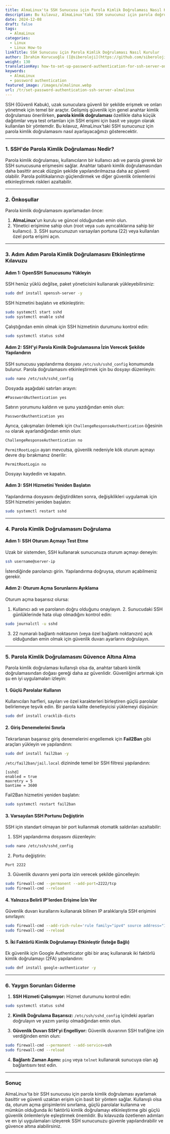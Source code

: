 ```yaml
---
title: AlmaLinux'ta SSH Sunucusu için Parola Kimlik Doğrulaması Nasıl Kurulur
description: Bu kılavuz, AlmaLinux'taki SSH sunucunuz için parola doğrulamasının nasıl ayarlanacağını gösterecektir.
date: 2024-12-08
draft: false
tags:
  - AlmaLinux
categories:
  - Linux
  - Linux How-to
linkTitle: SSH Sunucusu için Parola Kimlik Doğrulaması Nasıl Kurulur
author: İbrahim Korucuoğlu ([@siberoloji](https://github.com/siberoloji))
weight: 130
translationKey: how-to-set-up-password-authentication-for-ssh-server-on-almalinux
keywords:
  - AlmaLinux
  - password authentication
featured_image: /images/almalinux.webp
url: /tr/set-password-authentication-ssh-server-almalinux
---
```

SSH (Güvenli Kabuk), uzak sunuculara güvenli bir şekilde erişmek ve onları yönetmek için temel bir araçtır. Gelişmiş güvenlik için genel anahtar kimlik doğrulaması önerilirken, **parola kimlik doğrulaması** özellikle daha küçük dağıtımlar veya test ortamları için SSH erişimi için basit ve yaygın olarak kullanılan bir yöntemdir. Bu kılavuz, AlmaLinux'taki SSH sunucunuz için parola kimlik doğrulamasını nasıl ayarlayacağınızı gösterecektir.

---

### **1. SSH'de Parola Kimlik Doğrulaması Nedir?**

Parola kimlik doğrulaması, kullanıcıların bir kullanıcı adı ve parola girerek bir SSH sunucusuna erişmesini sağlar. Anahtar tabanlı kimlik doğrulamasından daha basittir ancak düzgün şekilde yapılandırılmazsa daha az güvenli olabilir. Parola politikalarınızı güçlendirmek ve diğer güvenlik önlemlerini etkinleştirmek riskleri azaltabilir.

---

### **2. Önkoşullar**

Parola kimlik doğrulamasını ayarlamadan önce:

1. **AlmaLinux**'un kurulu ve güncel olduğundan emin olun.
2. Yönetici erişimine sahip olun (root veya `sudo` ayrıcalıklarına sahip bir kullanıcı). 3. SSH sunucunuzun varsayılan portuna (22) veya kullanılan özel porta erişimi açın.

---

### **3. Adım Adım Parola Kimlik Doğrulamasını Etkinleştirme Kılavuzu**

#### **Adım 1: OpenSSH Sunucusunu Yükleyin**

SSH henüz yüklü değilse, paket yöneticisini kullanarak yükleyebilirsiniz:

```bash
sudo dnf install openssh-server -y
```

SSH hizmetini başlatın ve etkinleştirin:

```bash
sudo systemctl start sshd
sudo systemctl enable sshd
```

Çalıştığından emin olmak için SSH hizmetinin durumunu kontrol edin:

```bash
sudo systemctl status sshd
```

#### **Adım 2: SSH'yi Parola Kimlik Doğrulamasına İzin Verecek Şekilde Yapılandırın**

SSH sunucusu yapılandırma dosyası `/etc/ssh/sshd_config` konumunda bulunur. Parola doğrulamasını etkinleştirmek için bu dosyayı düzenleyin:

```bash
sudo nano /etc/ssh/sshd_config
```

Dosyada aşağıdaki satırları arayın:

```plaintext
#PasswordAuthentication yes
```

Satırın yorumunu kaldırın ve şunu yazdığından emin olun:

```plaintext
PasswordAuthentication yes
```

Ayrıca, çakışmaları önlemek için `ChallengeResponseAuthentication` öğesinin `no` olarak ayarlandığından emin olun:

```plaintext
ChallengeResponseAuthentication no
```

`PermitRootLogin` ayarı mevcutsa, güvenlik nedeniyle kök oturum açmayı devre dışı bırakmanız önerilir:

```plaintext
PermitRootLogin no
```

Dosyayı kaydedin ve kapatın.

#### **Adım 3: SSH Hizmetini Yeniden Başlatın**

Yapılandırma dosyasını değiştirdikten sonra, değişiklikleri uygulamak için SSH hizmetini yeniden başlatın:

```bash
sudo systemctl restart sshd
```

---

### **4. Parola Kimlik Doğrulamasını Doğrulama**

#### **Adım 1: SSH Oturum Açmayı Test Etme**

Uzak bir sistemden, SSH kullanarak sunucunuza oturum açmayı deneyin:

```bash
ssh username@server-ip
```

İstendiğinde parolanızı girin. Yapılandırma doğruysa, oturum açabilmeniz gerekir.

#### **Adım 2: Oturum Açma Sorunlarını Ayıklama**

Oturum açma başarısız olursa:

1. Kullanıcı adı ve parolanın doğru olduğunu onaylayın. 2. Sunucudaki SSH günlüklerinde hata olup olmadığını kontrol edin:

```bash
sudo journalctl -u sshd
```

3. 22 numaralı bağlantı noktasının (veya özel bağlantı noktanızın) açık olduğundan emin olmak için güvenlik duvarı ayarlarını doğrulayın.

---

### **5. Parola Kimlik Doğrulamasını Güvence Altına Alma**

Parola kimlik doğrulaması kullanışlı olsa da, anahtar tabanlı kimlik doğrulamasından doğası gereği daha az güvenlidir. Güvenliğini artırmak için şu en iyi uygulamaları izleyin:

#### **1. Güçlü Parolalar Kullanın**

Kullanıcıları harfleri, sayıları ve özel karakterleri birleştiren güçlü parolalar belirlemeye teşvik edin. Bir parola kalite denetleyicisi yüklemeyi düşünün:

```bash
sudo dnf install cracklib-dicts
```

#### **2. Giriş Denemelerini Sınırla**

Tekrarlanan başarısız giriş denemelerini engellemek için **Fail2Ban** gibi araçları yükleyin ve yapılandırın:

```bash
sudo dnf install fail2ban -y
```

`/etc/fail2ban/jail.local` dizininde temel bir SSH filtresi yapılandırın:

```plaintext
[sshd]
enabled = true
maxretry = 5
bantime = 3600
```

Fail2Ban hizmetini yeniden başlatın:

```bash
sudo systemctl restart fail2ban
```

#### **3. Varsayılan SSH Portunu Değiştirin**

SSH için standart olmayan bir port kullanmak otomatik saldırıları azaltabilir:

1. SSH yapılandırma dosyasını düzenleyin:

```bash
sudo nano /etc/ssh/sshd_config
```

2. Portu değiştirin:

```plaintext
Port 2222
```

3. Güvenlik duvarını yeni porta izin verecek şekilde güncelleyin:

```bash
sudo firewall-cmd --permanent --add-port=2222/tcp
sudo firewall-cmd --reload
```

#### **4. Yalnızca Belirli IP'lerden Erişime İzin Ver**

Güvenlik duvarı kurallarını kullanarak bilinen IP aralıklarıyla SSH erişimini sınırlayın:

```bash
sudo firewall-cmd --add-rich-rule='rule family="ipv4" source address="192.168.1.100" service name="ssh" accept' --permanent
sudo firewall-cmd --reload
```

#### **5. İki Faktörlü Kimlik Doğrulamayı Etkinleştir (İsteğe Bağlı)**

Ek güvenlik için Google Authenticator gibi bir araç kullanarak iki faktörlü kimlik doğrulamayı (2FA) yapılandırın:

```bash
sudo dnf install google-authenticator -y
```

---

### **6. Yaygın Sorunları Giderme**

1. **SSH Hizmeti Çalışmıyor:**
Hizmet durumunu kontrol edin:

```bash
sudo systemctl status sshd
```

2. **Kimlik Doğrulama Başarısız:**
`/etc/ssh/sshd_config` içindeki ayarları doğrulayın ve yazım yanlışı olmadığından emin olun.

3. **Güvenlik Duvarı SSH'yi Engelliyor:**
Güvenlik duvarının SSH trafiğine izin verdiğinden emin olun:

```bash
sudo firewall-cmd --permanent --add-service=ssh
sudo firewall-cmd --reload
```

4. **Bağlantı Zaman Aşımı:**
`ping` veya `telnet` kullanarak sunucuya olan ağ bağlantısını test edin.

---

### **Sonuç**

AlmaLinux'ta bir SSH sunucusu için parola kimlik doğrulaması ayarlamak basittir ve güvenli uzaktan erişim için basit bir yöntem sağlar. Kullanışlı olsa da, oturum açma girişimlerini sınırlama, güçlü parolalar kullanma ve mümkün olduğunda iki faktörlü kimlik doğrulamayı etkinleştirme gibi güçlü güvenlik önlemleriyle eşleştirmek önemlidir. Bu kılavuzda özetlenen adımları ve en iyi uygulamaları izleyerek SSH sunucunuzu güvenle yapılandırabilir ve güvence altına alabilirsiniz.
